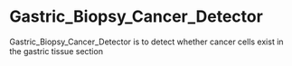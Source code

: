 # Gastric_Biopsy_Cancer_Detector
Gastric_Biopsy_Cancer_Detector is to detect whether cancer cells exist in the gastric tissue section

